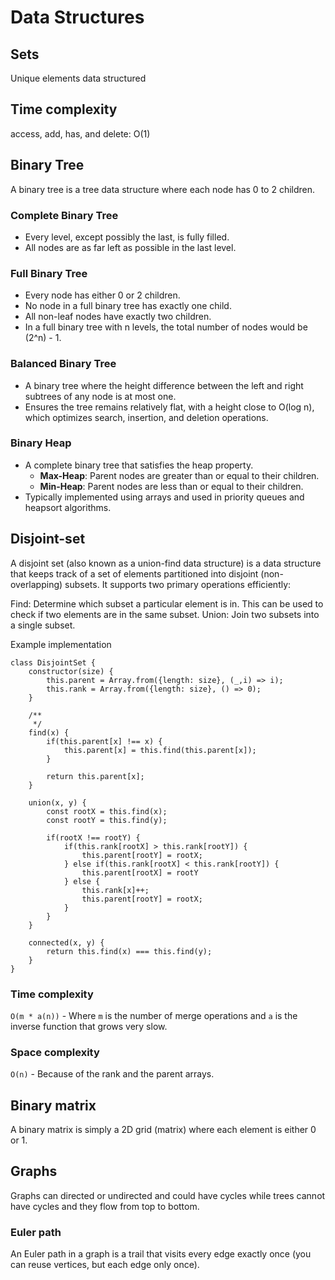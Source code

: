 # Data Structures
## Sets
Unique elements data structured

## Time complexity
access, add, has, and delete: O(1)

## Binary Tree
A binary tree is a tree data structure where each node has 0 to 2 children.

### Complete Binary Tree
- Every level, except possibly the last, is fully filled.
- All nodes are as far left as possible in the last level.

### Full Binary Tree
- Every node has either 0 or 2 children.
- No node in a full binary tree has exactly one child.
- All non-leaf nodes have exactly two children.
- In a full binary tree with n levels, the total number of nodes would be (2^n) - 1.

### Balanced Binary Tree
- A binary tree where the height difference between the left and right subtrees of any node is at most one.
- Ensures the tree remains relatively flat, with a height close to O(log n), which optimizes search, insertion, and deletion operations.

### Binary Heap
- A complete binary tree that satisfies the heap property.
  - **Max-Heap**: Parent nodes are greater than or equal to their children.
  - **Min-Heap**: Parent nodes are less than or equal to their children.
- Typically implemented using arrays and used in priority queues and heapsort algorithms.


## Disjoint-set 
A disjoint set (also known as a union-find data structure) is a data structure that keeps track of a set of elements partitioned into disjoint (non-overlapping) subsets. It supports two primary operations efficiently:

Find: Determine which subset a particular element is in. This can be used to check if two elements are in the same subset.
Union: Join two subsets into a single subset.

Example implementation

```
class DisjointSet {
    constructor(size) {
        this.parent = Array.from({length: size}, (_,i) => i);
        this.rank = Array.from({length: size}, () => 0);
    }

    /**
     */
    find(x) {
        if(this.parent[x] !== x) {
            this.parent[x] = this.find(this.parent[x]);
        }

        return this.parent[x];
    }

    union(x, y) {
        const rootX = this.find(x);
        const rootY = this.find(y);

        if(rootX !== rootY) {
            if(this.rank[rootX] > this.rank[rootY]) {
                this.parent[rootY] = rootX;
            } else if(this.rank[rootX] < this.rank[rootY]) {
                this.parent[rootX] = rootY
            } else {
                this.rank[x]++;
                this.parent[rootY] = rootX;
            }
        }
    }

    connected(x, y) {
        return this.find(x) === this.find(y);
    }
}
```

### Time complexity
`O(m * a(n))` - Where `m` is the number of merge operations and `a` is the inverse function that grows very slow.

### Space complexity
`O(n)` - Because of the rank and the parent arrays.

## Binary matrix
A binary matrix is simply a 2D grid (matrix) where each element is either 0 or 1.


## Graphs
Graphs can directed or undirected and could have cycles while trees cannot have cycles and they flow from top to bottom.

### Euler path
An Euler path in a graph is a trail that visits every edge exactly once (you can reuse vertices, but each edge only once).

